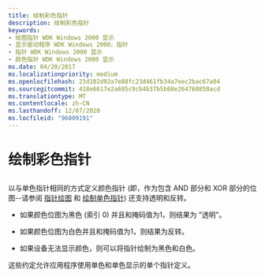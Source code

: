 ```yaml
---
title: 绘制彩色指针
description: 绘制彩色指针
keywords:
- 绘图指针 WDK Windows 2000 显示
- 显示驱动程序 WDK Windows 2000，指针
- 指针 WDK Windows 2000 显示
- 颜色指针 WDK Windows 2000 显示
ms.date: 04/20/2017
ms.localizationpriority: medium
ms.openlocfilehash: 23d102d92a7e88fc23d461fb34a7eec2bac67a04
ms.sourcegitcommit: 418e6617e2a695c9cb4b37b5b60e264760858acd
ms.translationtype: MT
ms.contentlocale: zh-CN
ms.lasthandoff: 12/07/2020
ms.locfileid: "96809191"
---
```

# <a name="drawing-color-pointers"></a>绘制彩色指针


## <span id="ddk_drawing_color_pointers_gg"></span><span id="DDK_DRAWING_COLOR_POINTERS_GG"></span>


以与单色指针相同的方式定义颜色指针 (即，作为包含 AND 部分和 XOR 部分的位图--请参阅 [指针绘图](pointer-drawing.md) 和 [绘制单色指针](drawing-monochrome-pointers.md)) 还支持透明和反转。

-   如果颜色位图为黑色 (索引 0) 并且和掩码值为1，则结果为 "透明"。

-   如果颜色位图为白色并且和掩码值为1，则结果为反转。

-   如果设备无法显示颜色，则可以将指针绘制为黑色和白色。

这些约定允许应用程序使用单色和单色显示的单个指针定义。

 

 





